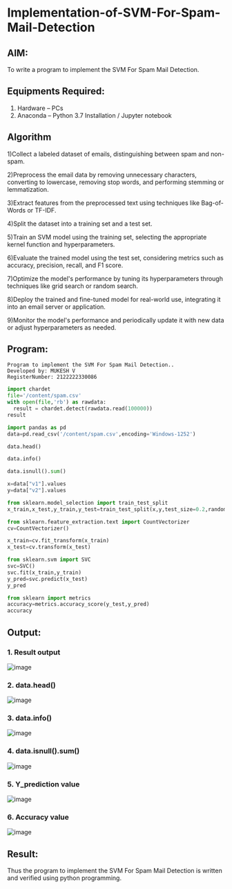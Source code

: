 # Implementation-of-SVM-For-Spam-Mail-Detection

## AIM:
To write a program to implement the SVM For Spam Mail Detection.

## Equipments Required:
1. Hardware – PCs
2. Anaconda – Python 3.7 Installation / Jupyter notebook

## Algorithm

1)Collect a labeled dataset of emails, distinguishing between spam and non-spam.
    
2)Preprocess the email data by removing unnecessary characters, converting to lowercase, removing stop words, and performing stemming or lemmatization.
    
3)Extract features from the preprocessed text using techniques like Bag-of-Words or TF-IDF.
  
4)Split the dataset into a training set and a test set.
    
5)Train an SVM model using the training set, selecting the appropriate kernel function and hyperparameters.
    
6)Evaluate the trained model using the test set, considering metrics such as accuracy, precision, recall, and F1 score.
    
7)Optimize the model's performance by tuning its hyperparameters through techniques like grid search or random search.
    
8)Deploy the trained and fine-tuned model for real-world use, integrating it into an email server or application.
    
9)Monitor the model's performance and periodically update it with new data or adjust hyperparameters as needed.

## Program:
```
Program to implement the SVM For Spam Mail Detection..
Developed by: MUKESH V
RegisterNumber: 2122222330086
```
``` PYTHON
import chardet
file='/content/spam.csv'
with open(file,'rb') as rawdata:
  result = chardet.detect(rawdata.read(100000))
result

import pandas as pd
data=pd.read_csv('/content/spam.csv',encoding='Windows-1252')

data.head()

data.info()

data.isnull().sum()

x=data["v1"].values
y=data["v2"].values

from sklearn.model_selection import train_test_split
x_train,x_test,y_train,y_test=train_test_split(x,y,test_size=0.2,random_state=0)

from sklearn.feature_extraction.text import CountVectorizer
cv=CountVectorizer()

x_train=cv.fit_transform(x_train)
x_test=cv.transform(x_test)

from sklearn.svm import SVC
svc=SVC()
svc.fit(x_train,y_train)
y_pred=svc.predict(x_test)
y_pred

from sklearn import metrics
accuracy=metrics.accuracy_score(y_test,y_pred)
accuracy
```
## Output:
### 1. Result output
![image](https://github.com/aldrinlijo04/Implementation-of-SVM-For-Spam-Mail-Detection/assets/118544279/c08810ba-4b33-43e0-86b9-88e149733769)

### 2. data.head() 
![image](https://github.com/aldrinlijo04/Implementation-of-SVM-For-Spam-Mail-Detection/assets/118544279/06725080-0126-4ff8-8a80-bb89d4c3addc)

### 3. data.info()
![image](https://github.com/aldrinlijo04/Implementation-of-SVM-For-Spam-Mail-Detection/assets/118544279/0bdf2600-0403-4357-a19b-411728f33895)

### 4. data.isnull().sum()
![image](https://github.com/aldrinlijo04/Implementation-of-SVM-For-Spam-Mail-Detection/assets/118544279/9088861a-060c-4063-9a9b-aac56267da47)

### 5. Y_prediction value
![image](https://github.com/aldrinlijo04/Implementation-of-SVM-For-Spam-Mail-Detection/assets/118544279/f05da199-a5b1-49a4-ab2c-e431e481082d)

### 6. Accuracy value
![image](https://github.com/aldrinlijo04/Implementation-of-SVM-For-Spam-Mail-Detection/assets/118544279/ba64d866-04f4-48d6-8d5b-fb253524473a)

## Result:
Thus the program to implement the SVM For Spam Mail Detection is written and verified using python programming.
